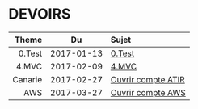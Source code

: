 # DEVOIRS

| Theme | Du       | Sujet                                  |
|------:|:--------:|:---------------------------------------|  
|0.Test |2017-01-13|[0.Test](0.Test#Devoir)                        |
|4.MVC  |2017-02-09|[4.MVC](4.MVC#Devoir)                        |
|Canarie|2017-02-27|[Ouvrir compte ATIR](http://fluidsurveys.com/s/DAIRsubmission/langfr-ca/) |
|AWS    |2017-03-27|[Ouvrir compte AWS](https://github.com/CollegeBoreal/Tutoriels/tree/master/5.AWS) |


